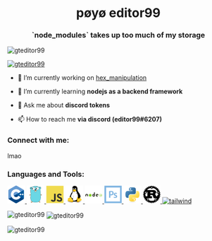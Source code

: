 
<h1 align="center">pøyø editor99</h1>
<h3 align="center">`node_modules` takes up too much of my storage</h3>

<p align="left"> <img src="https://komarev.com/ghpvc/?username=gteditor99&label=Profile%20views&color=0e75b6&style=flat" alt="gteditor99" /> </p>

<p align="left"> <a href="https://github.com/ryo-ma/github-profile-trophy"><img src="https://github-profile-trophy.vercel.app/?username=gteditor99" alt="gteditor99" /></a> </p>

- 🔭 I’m currently working on [hex_manipulation](https://github.com/gteditor99/hex_manipulation)

- 🌱 I’m currently learning **nodejs as a backend framework**

- 💬 Ask me about **discord tokens**

- 📫 How to reach me **via discord (editor99#6207)**

<h3 align="left">Connect with me:</h3>
<p align="left">
lmao 
</p>

<h3 align="left">Languages and Tools:</h3>
<p align="left"> <a href="https://www.w3schools.com/cpp/" target="_blank" rel="noreferrer"> <img src="https://raw.githubusercontent.com/devicons/devicon/master/icons/cplusplus/cplusplus-original.svg" alt="cplusplus" width="40" height="40"/> </a> <a href="https://golang.org" target="_blank" rel="noreferrer"> <img src="https://raw.githubusercontent.com/devicons/devicon/master/icons/go/go-original.svg" alt="go" width="40" height="40"/> </a> <a href="https://developer.mozilla.org/en-US/docs/Web/JavaScript" target="_blank" rel="noreferrer"> <img src="https://raw.githubusercontent.com/devicons/devicon/master/icons/javascript/javascript-original.svg" alt="javascript" width="40" height="40"/> </a> <a href="https://www.linux.org/" target="_blank" rel="noreferrer"> <img src="https://raw.githubusercontent.com/devicons/devicon/master/icons/linux/linux-original.svg" alt="linux" width="40" height="40"/> </a> <a href="https://nodejs.org" target="_blank" rel="noreferrer"> <img src="https://raw.githubusercontent.com/devicons/devicon/master/icons/nodejs/nodejs-original-wordmark.svg" alt="nodejs" width="40" height="40"/> </a> <a href="https://www.photoshop.com/en" target="_blank" rel="noreferrer"> <img src="https://raw.githubusercontent.com/devicons/devicon/master/icons/photoshop/photoshop-line.svg" alt="photoshop" width="40" height="40"/> </a> <a href="https://www.python.org" target="_blank" rel="noreferrer"> <img src="https://raw.githubusercontent.com/devicons/devicon/master/icons/python/python-original.svg" alt="python" width="40" height="40"/> </a> <a href="https://www.rust-lang.org" target="_blank" rel="noreferrer"> <img src="https://raw.githubusercontent.com/devicons/devicon/master/icons/rust/rust-plain.svg" alt="rust" width="40" height="40"/> </a> <a href="https://tailwindcss.com/" target="_blank" rel="noreferrer"> <img src="https://www.vectorlogo.zone/logos/tailwindcss/tailwindcss-icon.svg" alt="tailwind" width="40" height="40"/> </a> </p>

<p><img align="left" src="https://github-readme-stats.vercel.app/api/top-langs?username=gteditor99&show_icons=true&locale=en&layout=compact" alt="gteditor99" /></p>

<p>&nbsp;<img align="center" src="https://github-readme-stats.vercel.app/api?username=gteditor99&show_icons=true&locale=en" alt="gteditor99" /></p>

<p><img align="center" src="https://github-readme-streak-stats.herokuapp.com/?user=gteditor99&" alt="gteditor99" /></p>
